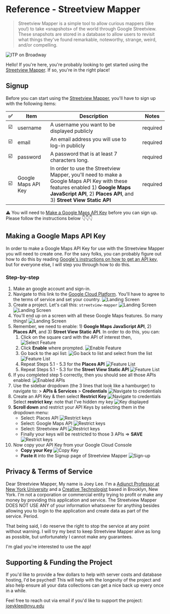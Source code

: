 # Reference - Streetview Mapper 

> Streetview Mapper is a simple tool to allow curious mappers (like you!) to take «snapshots» of the world through Google Streetview. These snapshots are stored in a database to allow users to revisit what things they've found remarkable, noteworthy, strange, weird, and/or compelling. 

![ITP on Broadway](assets/img/main-image.png)

Hello! If you're here, you're probably looking to get started using the [Streetview Mapper](https://streetview-mapper.org). If so, you're in the right place!

## Signup

Before you can start using the [Streetview Mapper](https://streetview-mapper.org), you'll have to sign up with the following items:

| ✅ | Item | Description | Notes |
| :---- | --- | --- | --- |
| ☑️ | username | A username you want to be displayed publicly | required |
| ☑️ | email | An email address you will use to log-in publicly | required |
| ☑️ | password | A password that is at least 7 characters long.  | required |
| ☑️ | Google Maps API Key  | In order to use the Streetview Mapper, you'll need to make a Google Maps API Key with these features enabled 1) **Google Maps JavaScript API**, 2) **Places API**, and 3) **Street View Static API** | required |

⚠️ You will need to [Make a Google Maps API Key](#making-a-google-maps-api-key) before you can sign up. Please follow the instructions below 👇👇👇

## Making a Google Maps API Key

In order to make a Google Maps API Key for use with the Streetview Mapper you will need to create one. For the savy folks, you can probably figure out how to do this by reading [Google's instructions on how to get an API key](https://developers.google.com/maps/documentation/javascript/get-api-key), but for everyone else, I will step you through how to do this.

### Step-by-step

1. Make an google account and sign-in. 
2. Navigate to this link to the [Google Cloud Platform](https://console.cloud.google.com/google/maps-apis/). You'll have to agree to the terms of service and set your country.
   ![Landing Screen](assets/img/01__landing-screen.png)
3. Create a project. Let's call this: `streetview-mapper`
   ![Landing Screen](assets/img/02__create-project.png)
   ![Landing Screen](assets/img/03__name-project.png)
4. You'll end up on a screen with all these Google Maps features. So many things!
   ![Landing Screen](assets/img/04__google-maps-features.png)
5. Remember, we need to enable: 1) **Google Maps JavaScript API**, 2) **Places API**, and 3) **Street View Static API**. In order to do this, you can:
   1. Click on the square card with the API of interest then,
      ![Select Feature](assets/img/05__select-feature.png)
   2. Click **Enable** where prompted.
      ![Enable Feature](assets/img/06__enable-feature.png)
   3. Go back to the api list:
      ![Go back to list](assets/img/07__go-back-to-list.png)
      and select from the list
      ![Feature List](assets/img/08__feature-list.png)
   4. Repeat Steps 5.1 - 5.3 for the **Places API** 
      ![Feature List](assets/img/09__places-enable.png)
   5. Repeat Steps 5.1 - 5.3 for the **Street View Static API** 
      ![Feature List](assets/img/10__static-enable.png)
6. If you completed step 5 correctly, then you should see all those APIs enabled:
    ![Enabled APIs](assets/img/11__enabled-apis.png)
7. Use the sidebar dropdown (the 3 lines that look like a hamburger) to navigate to: > **APIs & Services** > **Credentials**
   ![Navigate to credentials](assets/img/12__navigate-to-credentials.png)
8. Create an API Key & then select **Restrict Key**
   ![Navigate to credentials](assets/img/13__create-key.png)
   Select **restrict key**: note that I've hidden my key
   ![Key displayed](assets/img/14__your-api-key.png)
9. **Scroll down** and restrict your API Keys by selecting them in the dropdown menu:
   * Select: Places API
     ![Restrict keys](assets/img/15__restrict.png)
   * Select:  Google Maps API
     ![Restrict keys](assets/img/16__restrict.png)
   * Select: Streetview API
     ![Restrict keys](assets/img/17__restrict.png)
   * Finally your keys will be restricted to those 3 APIs => **SAVE**
     ![Restrict keys](assets/img/18__restrict.png)
10. Now copy your API Key from your Google Cloud Console
    * **Copy your Key**
      ![Copy Key](assets/img/19__copy-key.png)
    * **Paste it** into the Signup page of Streetview Mapper
      ![Sign-up](assets/img/20__signup-screen.png)

## Privacy & Terms of Service

Dear Streetview Mapper,
My name is Joey Lee. I'm a [Adjunct Professor at New York University](https://tisch.nyu.edu/itp/itp-people/faculty/somethings-in-residence-sirs/joseph-lee) and a [Creative Technologist](https://jk-lee.com) based in Brooklyn, New York. I'm not a corporation or commercial entity trying to profit or make any money by providing this application and service. The Streetview Mapper DOES NOT USE ANY of your information whatsoever for anything besides allowing you to login to the application and create data as part of the service. Period. 

That being said, I do reserve the right to stop the service at any point without warning. I will try my best to keep Streetview Mapper alive as long as possible, but unfortunately I cannot make any guarantees. 

I'm glad you're interested to use the app!


## Supporting & Funding the Project

If you'd like to provide a few dollars to help with server costs and database hosting, I'd be psyched! This will help with the longevity of the project and also help ensure all your data collections can get a nice back up every once in a while. 

Feel free to reach out via email if you'd like to support the project: joeyklee@nyu.edu


